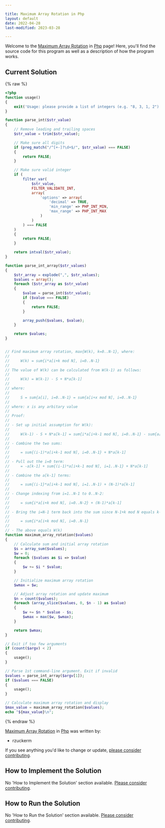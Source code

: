 ```yaml
---

title: Maximum Array Rotation in Php
layout: default
date: 2022-04-28
last-modified: 2023-03-28

---
```


Welcome to the [Maximum Array Rotation](https://sampleprograms.io/projects/maximum-array-rotation) in [Php](https://sampleprograms.io/languages/php) page! Here, you'll find the source code for this program as well as a description of how the program works.

## Current Solution

{% raw %}

```php
<?php
function usage()
{
    exit('Usage: please provide a list of integers (e.g. "8, 3, 1, 2")');
}

function parse_int($str_value)
{
    // Remove leading and trailing spaces
    $str_value = trim($str_value);

    // Make sure all digits
    if (preg_match("/^[+-]?\d+$/", $str_value) === FALSE)
    {
        return FALSE;
    }

    // Make sure valid integer
    if (
        filter_var(
            $str_value,
            FILTER_VALIDATE_INT,
            array(
                'options' => array(
                    'decimal' => TRUE,
                    'min_range' => PHP_INT_MIN,
                    'max_range' => PHP_INT_MAX
                )
            )
        ) === FALSE
    )
    {
        return FALSE;
    }

    return intval($str_value);
}

function parse_int_array($str_values)
{
    $str_array = explode(",", $str_values);
    $values = array();
    foreach ($str_array as $str_value)
    {
        $value = parse_int($str_value);
        if ($value === FALSE)
        {
            return FALSE;
        }

        array_push($values, $value);
    }

    return $values;
}


// Find maximum array rotation, max{W(k), k=0..N-1}, where:
//
//     W(k) = sum{i*a[i+k mod N], i=0..N-1}
//
// The value of W(k) can be calculated from W(k-1) as follows:
//
//     W(k) = W(k-1) - S + N*a[k-1]
//
// where:
//
//     S = sum{a[i], i=0..N-1} = sum{a[i+x mod N], i=0..N-1}
//
// where: x is any arbitary value
//
// Proof:
//
// - Set up initial assumption for W(k):
//
//     W(k-1) - S + N*a[k-1] = sum{i*a[i+k-1 mod N], i=0..N-1} - sum{a[i+k-1 mod N}, i=0..N-1} + N*a[k-1]
//
// - Combine the two sums:
//
//     = sum{(i-1)*a[i+k-1 mod N], i=0..N-1} + N*a[k-1]
//
// - Pull out the i=0 term:
//     = -a[k-1] + sum{(i-1)*a[i+k-1 mod N], i=1..N-1} + N*a[k-1]
//
// - Combine the a[k-1] terms:
//
//     = sum{(i-1}*a[i+k-1 mod N], i=1..N-1) + (N-1)*a[k-1]
//
// - Change indexing from i=1..N-1 to 0..N-2:
//
//     = sum{i*a[i+k mod N], i=0..N-2} + (N-1)*a[k-1]
//
// - Bring the i=N-1 term back into the sum since N-1+k mod N equals k-1:
//
//     = sum{i*a[i+k mod N], i=0..N-1}
//
// - The above equals W(k)
function maximum_array_rotation($values)
{
    // Calculate sum and initial array rotation
    $s = array_sum($values);
    $w = 0;
    foreach ($values as $i => $value)
    {
        $w += $i * $value;
    }

    // Initialize maximum array rotation
    $wmax = $w;

    // Adjust array rotation and update maximum
    $n = count($values);
    foreach (array_slice($values, 0, $n - 1) as $value)
    {
        $w += $n * $value - $s;
        $wmax = max($w, $wmax);
    }

    return $wmax;
}

// Exit if too few arguments
if (count($argv) < 2)
{
    usage();
}

// Parse 1st command-line argument. Exit if invalid
$values = parse_int_array($argv[1]);
if ($values === FALSE)
{
    usage();
}

// Calculate maximum array rotation and display
$max_value = maximum_array_rotation($values);
echo "${max_value}\n";
```

{% endraw %}

[Maximum Array Rotation](https://sampleprograms.io/projects/maximum-array-rotation) in [Php](https://sampleprograms.io/languages/php) was written by:

- rzuckerm

If you see anything you'd like to change or update, [please consider contributing](https://github.com/TheRenegadeCoder/sample-programs).

## How to Implement the Solution

No 'How to Implement the Solution' section available. [Please consider contributing](https://github.com/TheRenegadeCoder/sample-programs-website).

## How to Run the Solution

No 'How to Run the Solution' section available. [Please consider contributing](https://github.com/TheRenegadeCoder/sample-programs-website).